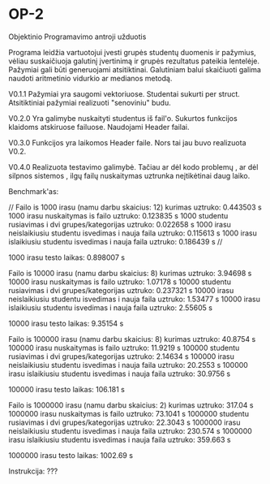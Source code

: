 # OP-2
Objektinio Programavimo antroji užduotis


Programa leidžia vartuotojui įvesti grupės studentų duomenis ir pažymius, vėliau suskaičiuoja galutinį įvertinimą ir grupės rezultatus pateikia lentelėje. Pažymiai gali būti generuojami atsitiktinai. Galutiniam balui skaičiuoti galima naudoti aritmetinio vidurkio ar medianos metodą.

V0.1.1 Pažymiai yra saugomi vektoriuose. Studentai sukurti per struct. Atsitiktiniai pažymiai realizuoti "senoviniu" budu.

V0.2.0 Yra galimybe nuskaityti studentus iš fail'o. Sukurtos funkcijos klaidoms atskiruose failuose. Naudojami Header failai.

V0.3.0 Funkcijos yra laikomos Header faile. Nors tai jau buvo realizuota V0.2.

V0.4.0 Realizuota testavimo galimybė. Tačiau ar dėl kodo problemų , ar dėl silpnos sistemos , ilgų failų nuskaitymas uztrunka neįtikėtinai daug laiko.

Benchmark'as:

//
Failo is 1000 irasu (namu darbu skaicius: 12) kurimas uztruko: 0.443503 s
1000 irasu nuskaitymas is failo uztruko: 0.123835 s
1000 studentu rusiavimas i dvi grupes/kategorijas uztruko: 0.022658 s
1000 irasu neislaikiusiu studentu isvedimas i nauja faila uztruko: 0.115613 s
1000 irasu islaikiusiu studentu isvedimas i nauja faila uztruko: 0.186439 s
//

1000 irasu testo laikas: 0.898007 s

Failo is 10000 irasu (namu darbu skaicius: 8) kurimas uztruko: 3.94698 s
10000 irasu nuskaitymas is failo uztruko: 1.07178 s
10000 studentu rusiavimas i dvi grupes/kategorijas uztruko: 0.237321 s
10000 irasu neislaikiusiu studentu isvedimas i nauja faila uztruko: 1.53477 s
10000 irasu islaikiusiu studentu isvedimas i nauja faila uztruko: 2.55605 s

10000 irasu testo laikas: 9.35154 s

Failo is 100000 irasu (namu darbu skaicius: 8) kurimas uztruko: 40.8754 s
100000 irasu nuskaitymas is failo uztruko: 11.9219 s
100000 studentu rusiavimas i dvi grupes/kategorijas uztruko: 2.14634 s
100000 irasu neislaikiusiu studentu isvedimas i nauja faila uztruko: 20.2553 s
100000 irasu islaikiusiu studentu isvedimas i nauja faila uztruko: 30.9756 s

100000 irasu testo laikas: 106.181 s

Failo is 1000000 irasu (namu darbu skaicius: 2) kurimas uztruko: 317.04 s
1000000 irasu nuskaitymas is failo uztruko: 73.1041 s
1000000 studentu rusiavimas i dvi grupes/kategorijas uztruko: 22.3043 s
1000000 irasu neislaikiusiu studentu isvedimas i nauja faila uztruko: 230.574 s
1000000 irasu islaikiusiu studentu isvedimas i nauja faila uztruko: 359.663 s

1000000 irasu testo laikas: 1002.69 s

Instrukcija:
???
